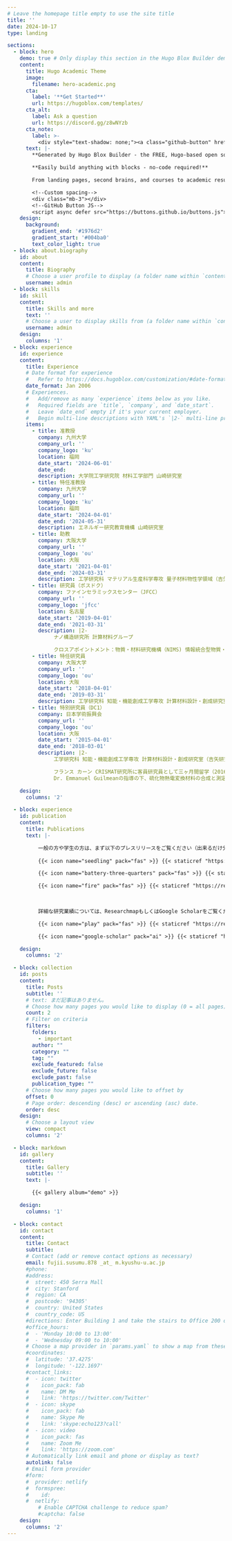 ```yaml
---
# Leave the homepage title empty to use the site title
title: ''
date: 2024-10-17
type: landing

sections:
  - block: hero
    demo: true # Only display this section in the Hugo Blox Builder demo site
    content:
      title: Hugo Academic Theme
      image:
        filename: hero-academic.png
      cta:
        label: '**Get Started**'
        url: https://hugoblox.com/templates/
      cta_alt:
        label: Ask a question
        url: https://discord.gg/z8wNYzb
      cta_note:
        label: >-
          <div style="text-shadow: none;"><a class="github-button" href="https://github.com/HugoBlox/hugo-blox-builder" data-icon="octicon-star" data-size="large" data-show-count="true" aria-label="Star">Star Hugo Blox Builder</a></div><div style="text-shadow: none;"><a class="github-button" href="https://github.com/HugoBlox/theme-academic-cv" data-icon="octicon-star" data-size="large" data-show-count="true" aria-label="Star">Star the Academic template</a></div>
      text: |-
        **Generated by Hugo Blox Builder - the FREE, Hugo-based open source website builder trusted by 500,000+ sites.**

        **Easily build anything with blocks - no-code required!**

        From landing pages, second brains, and courses to academic resumC)s, conferences, and tech blogs.

        <!--Custom spacing-->
        <div class="mb-3"></div>
        <!--GitHub Button JS-->
        <script async defer src="https://buttons.github.io/buttons.js"></script>
    design:
      background:
        gradient_end: '#1976d2'
        gradient_start: '#004ba0'
        text_color_light: true
  - block: about.biography
    id: about
    content:
      title: Biography
      # Choose a user profile to display (a folder name within `content/authors/`)
      username: admin
  - block: skills
    id: skill
    content:
      title: Skills and more
      text: ''
      # Choose a user to display skills from (a folder name within `content/authors/`)
      username: admin
    design:
      columns: '1'
  - block: experience
    id: experience
    content:
      title: Experience
      # Date format for experience
      #   Refer to https://docs.hugoblox.com/customization/#date-format
      date_format: Jan 2006
      # Experiences.
      #   Add/remove as many `experience` items below as you like.
      #   Required fields are `title`, `company`, and `date_start`.
      #   Leave `date_end` empty if it's your current employer.
      #   Begin multi-line descriptions with YAML's `|2-` multi-line prefix.
      items:
        - title: 准教授
          company: 九州大学
          company_url: ''
          company_logo: 'ku'
          location: 福岡
          date_start: '2024-06-01'
          date_end:
          description: 大学院工学研究院 材料工学部門 山崎研究室
        - title: 特任准教授
          company: 九州大学
          company_url: ''
          company_logo: 'ku'
          location: 福岡
          date_start: '2024-04-01'
          date_end: '2024-05-31'
          description: エネルギー研究教育機構 山崎研究室
        - title: 助教
          company: 大阪大学
          company_url: ''
          company_logo: 'ou'
          location: 大阪
          date_start: '2021-04-01'
          date_end: '2024-03-31'
          description: 工学研究科 マテリアル生産科学専攻 量子材料物性学領域（吉矢研究室）
        - title: 研究員（ポスドク）
          company: ファインセラミックスセンター（JFCC）
          company_url: ''
          company_logo: 'jfcc'
          location: 名古屋
          date_start: '2019-04-01'
          date_end: '2021-03-31'
          description: |2-
               ナノ構造研究所 計算材料グループ

               クロスアポイントメント：物質・材料研究機構（NIMS) 情報統合型物質・材料開発イニシアティブ（2019年4月 - 2020年3月）
        - title: 特任研究員
          company: 大阪大学
          company_url: ''
          company_logo: 'ou'
          location: 大阪
          date_start: '2018-04-01'
          date_end: '2019-03-31'
          description: 工学研究科 知能・機能創成工学専攻 計算材料設計・創成研究室（吉矢研究室）
        - title: 特別研究員（DC1）
          company: 日本学術振興会
          company_url: ''
          company_logo: 'ou'
          location: 大阪
          date_start: '2015-04-01'
          date_end: '2018-03-01'
          description: |2-
               工学研究科 知能・機能創成工学専攻 計算材料設計・創成研究室（吉矢研究室）

               フランス カーン CRISMAT研究所に客員研究員として三ヶ月間留学（2016年11月 - 2017年2月）。
               Dr. Emmanuel Guilmeanの指導の下、硫化物熱電変換材料の合成と測定を実施。

    design:
      columns: '2'

  - block: experience
    id: publication
    content:
      title: Publications
      text: |-

          一般の方や学生の方は、まず以下のプレスリリースをご覧ください（出来るだけ分かりやすく記述しています）。
           
          {{< icon name="seedling" pack="fas" >}} {{< staticref "https://resou.osaka-u.ac.jp/ja/research/2023/20230913_1" "newtab" >}}【燃料電池】データ科学による非従来型のプロトン伝導体の発見{{< /staticref >}}

          {{< icon name="battery-three-quarters" pack="fas" >}} {{< staticref "https://www.icems.kyoto-u.ac.jp/news/898" "newtab" >}}【全固体電池】柔らかい陰イオンを含むLi/Naイオン伝導体の発見{{< /staticref >}}

          {{< icon name="fire" pack="fas" >}} {{< staticref "https://resou.osaka-u.ac.jp/ja/research/2020/20200507_2" "newtab" >}}【熱電変換材料】セラミック結晶粒界の熱伝導度の予測{{< /staticref >}}

          　
          
          詳細な研究業績については、ResearchmapもしくはGoogle Scholarをご覧ください。

          {{< icon name="play" pack="fas" >}} {{< staticref "https://researchmap.jp/susumufujii/" "newtab" >}}Researchmap{{< /staticref >}}

          {{< icon name="google-scholar" pack="ai" >}} {{< staticref "https://scholar.google.com/citations?hl=en&user=xEige7MAAAAJ" "newtab" >}}Google Scholar{{< /staticref >}}

    design:
      columns: '2'

  - block: collection
    id: posts
    content:
      title: Posts
      subtitle: ''
      # text: まだ記事はありません。
      # Choose how many pages you would like to display (0 = all pages)
      count: 2
      # Filter on criteria
      filters:
        folders:
          - important
        author: ""
        category: ""
        tag: ""
        exclude_featured: false
        exclude_future: false
        exclude_past: false
        publication_type: ""
      # Choose how many pages you would like to offset by
      offset: 0
      # Page order: descending (desc) or ascending (asc) date.
      order: desc
    design:
      # Choose a layout view
      view: compact
      columns: '2'

  - block: markdown
    id: gallery
    content:
      title: Gallery
      subtitle: ''
      text: |-

        {{< gallery album="demo" >}}

    design:
      columns: '1'

  - block: contact
    id: contact
    content:
      title: Contact
      subtitle:
      # Contact (add or remove contact options as necessary)
      email: fujii.susumu.878 _at_ m.kyushu-u.ac.jp
      #phone: 
      #address:
      #  street: 450 Serra Mall
      #  city: Stanford
      #  region: CA
      #  postcode: '94305'
      #  country: United States
      #  country_code: US
      #directions: Enter Building 1 and take the stairs to Office 200 on Floor 2
      #office_hours:
      #  - 'Monday 10:00 to 13:00'
      #  - 'Wednesday 09:00 to 10:00'
      # Choose a map provider in `params.yaml` to show a map from these coordinates
      #coordinates:
      #  latitude: '37.4275'
      #  longitude: '-122.1697'  
      #contact_links:
      #  - icon: twitter
      #    icon_pack: fab
      #    name: DM Me
      #    link: 'https://twitter.com/Twitter'
      #  - icon: skype
      #    icon_pack: fab
      #    name: Skype Me
      #    link: 'skype:echo123?call'
      #  - icon: video
      #    icon_pack: fas
      #    name: Zoom Me
      #    link: 'https://zoom.com'
      # Automatically link email and phone or display as text?
      autolink: false
      # Email form provider
      #form:
      #  provider: netlify
      #  formspree:
      #    id:
      #  netlify:
          # Enable CAPTCHA challenge to reduce spam?
          #captcha: false
    design:
      columns: '2'
---
```

